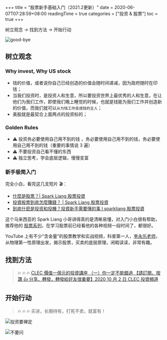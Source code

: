 +++
title = "股票新手基础入门（2021.2更新）"
date = 2020-06-07T07:28:59+08:00
readingTime = true
categories = ["投资 & 股票"]
toc = true
+++

树立观念 → 找到方法 → 开始行动

<!--more-->

![good-bye](/images/stock/good-bye.jpg#center)

## 树立观念

### Why invest, Why US stock

-   钱的价值，或者说你自己已经创造的价值会随时间递减，因为政府随时在印钱；
-   当我们投资时，是投资人和生意，所以要投资世界上最优秀的人和生意，在让他们为我们工作，即使我们晚上睡觉的时候，也就是钱能为我们工作并创造新的价值，而我们就可以`从为钱工作变成钱的主人`；
-   美股就是最契合上面两点的投资标的；

### Golden Rules

-   ⚠️ 投资务必要使用自己用不到的钱 ，务必要使用自己用不到的钱，务必要使用自己用不到的钱（重要的事情说 3 遍）
-   ⚠️ 不要投资自己看不懂的东西
-   ⚠️ 独立思考，学会底层逻辑，慢慢变富

### 新手极简入门

完全小白，看完这几支短片 🎬：

-   [什麼是股票？| Spark Liang 股票投資](https://www.youtube.com/watch?v=x6fnlyEo4pY)
-   [投資股票到底怎麼賺錢？ | Spark Liang 股票投資](https://www.youtube.com/watch?v=JTPpPksLiY4)
-   [到底什麽是投资和投機？投資新手需要懂的事 l sparkliang 股票投資](https://www.youtube.com/watch?v=0hCgBnBJvho)

这个马来西亚的 Spark Liang 小哥讲得真的是清晰易懂，对入门小白很有帮助，推荐他的 [股票系列](https://www.youtube.com/playlist?list=PLge7qz6fjCvc8tnhM0Z09C-24BI0DAN6H)，在学习股票前已经看他的各种视频一段时间了，都很好。

YouTube 上有不少“含金量”的股票教学和实战视频，科普第一人，[李永乐老师](https://www.youtube.com/playlist?list=PLOrDt87s8A3qVVaSmxpttNKzP80tSEH83)，从物理第一性原理出发，揭示股票，买卖的底层原理，闲暇读读，非常有趣。

## 找到方法

> 🔥 🔥 🔥 [CLEC 價值一億元的投資講座 （一）你一定不能錯過 【請訂閱、按讚 👍 分享、轉發，轉發給好友很重要】2020 10 月 2 日 CLEC 投資頻道](https://www.youtube.com/watch?v=UMoz6W23W2c)

## 开始行动

> 🔥 🔥 🔥 买进，长期持有，打死不卖，就富有！

![投资要禅定](/images/stock/投资要禅定.png)

![不要问](/images/stock/不要问.jpeg)
